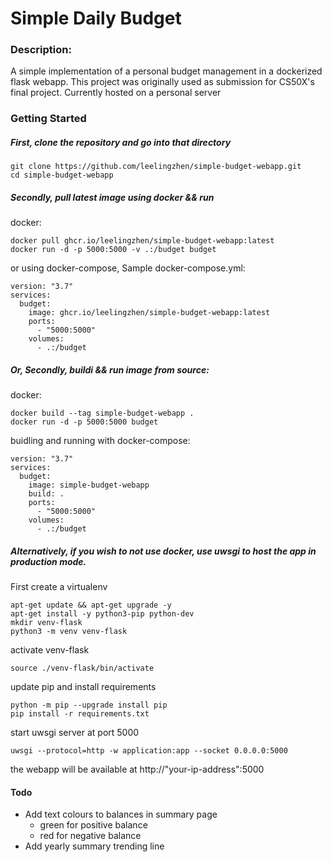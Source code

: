 # Simple Daily Budget
### Description:
A simple implementation of a personal budget management in a dockerized flask webapp. This project was originally used as submission for CS50X's final project. Currently hosted on a personal server


### Getting Started
##### First, clone the repository and go into that directory

```
git clone https://github.com/leelingzhen/simple-budget-webapp.git
cd simple-budget-webapp
```

##### Secondly, pull latest image using docker && run

docker:

```
docker pull ghcr.io/leelingzhen/simple-budget-webapp:latest
docker run -d -p 5000:5000 -v .:/budget budget
```

or using docker-compose,
Sample docker-compose.yml:

```
version: "3.7"
services:
  budget:
    image: ghcr.io/leelingzhen/simple-budget-webapp:latest
    ports: 
      - "5000:5000"
    volumes:
      - .:/budget
```

##### Or, Secondly, buildi && run image from source:

docker:

```
docker build --tag simple-budget-webapp .
docker run -d -p 5000:5000 budget
```

buidling and running with docker-compose:
```
version: "3.7"
services:
  budget:
    image: simple-budget-webapp
	build: .
    ports: 
      - "5000:5000"
    volumes:
      - .:/budget
```

##### Alternatively, if you wish to not use docker,  use uwsgi to host the app in production mode.  

First create a virtualenv
```
apt-get update && apt-get upgrade -y
apt-get install -y python3-pip python-dev
mkdir venv-flask
python3 -m venv venv-flask
```

activate venv-flask
```
source ./venv-flask/bin/activate
```

update pip and install requirements

```
python -m pip --upgrade install pip
pip install -r requirements.txt
```

start uwsgi server at port 5000
```
uwsgi --protocol=http -w application:app --socket 0.0.0.0:5000 
```

the webapp will be available at http://"your-ip-address":5000


#### Todo
- Add text colours to balances in summary page
	- green for positive balance
	- red for negative balance
- Add yearly summary trending line 
